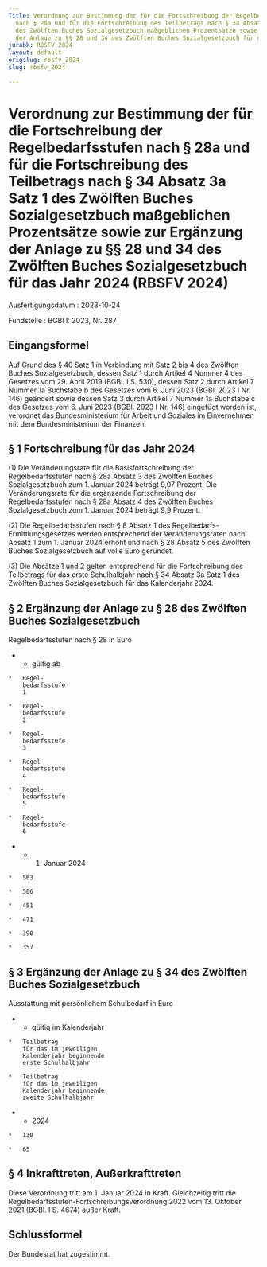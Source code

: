 ```yaml
---
Title: Verordnung zur Bestimmung der für die Fortschreibung der Regelbedarfsstufen
  nach § 28a und für die Fortschreibung des Teilbetrags nach § 34 Absatz 3a Satz 1
  des Zwölften Buches Sozialgesetzbuch maßgeblichen Prozentsätze sowie zur Ergänzung
  der Anlage zu §§ 28 und 34 des Zwölften Buches Sozialgesetzbuch für das Jahr 2024
jurabk: RBSFV 2024
layout: default
origslug: rbsfv_2024
slug: rbsfv_2024

---
```


# Verordnung zur Bestimmung der für die Fortschreibung der Regelbedarfsstufen nach § 28a und für die Fortschreibung des Teilbetrags nach § 34 Absatz 3a Satz 1 des Zwölften Buches Sozialgesetzbuch maßgeblichen Prozentsätze sowie zur Ergänzung der Anlage zu §§ 28 und 34 des Zwölften Buches Sozialgesetzbuch für das Jahr 2024 (RBSFV 2024)

Ausfertigungsdatum
:   2023-10-24

Fundstelle
:   BGBl I: 2023, Nr. 287


## Eingangsformel

Auf Grund des § 40 Satz 1 in Verbindung mit Satz 2 bis 4 des Zwölften Buches Sozialgesetzbuch, dessen Satz 1 durch Artikel 4 Nummer 4 des Gesetzes vom 29. April 2019 (BGBl. I S. 530), dessen Satz 2 durch Artikel 7 Nummer 1a Buchstabe b des Gesetzes vom 6. Juni 2023 (BGBl. 2023 I Nr. 146) geändert sowie dessen Satz 3 durch Artikel 7 Nummer 1a Buchstabe c des Gesetzes vom 6. Juni 2023 (BGBl. 2023 I Nr. 146) eingefügt worden ist, verordnet das Bundesministerium für Arbeit und Soziales im Einvernehmen mit dem Bundesministerium der Finanzen:


## § 1 Fortschreibung für das Jahr 2024

(1) Die Veränderungsrate für die Basisfortschreibung der Regelbedarfsstufen nach § 28a Absatz 3 des Zwölften Buches Sozialgesetzbuch zum 1. Januar 2024 beträgt 9,07 Prozent. Die Veränderungsrate für die ergänzende Fortschreibung der Regelbedarfsstufen nach § 28a Absatz 4 des Zwölften Buches Sozialgesetzbuch zum 1. Januar 2024 beträgt 9,9 Prozent.

(2) Die Regelbedarfsstufen nach § 8 Absatz 1 des
Regelbedarfs-Ermittlungsgesetzes              werden entsprechend der Veränderungsraten nach Absatz 1 zum 1. Januar 2024 erhöht und nach § 28 Absatz 5 des Zwölften Buches Sozialgesetzbuch auf volle Euro gerundet.

(3) Die Absätze 1 und 2 gelten entsprechend für die Fortschreibung des Teilbetrags für das erste Schulhalbjahr nach § 34 Absatz 3a Satz 1 des Zwölften Buches Sozialgesetzbuch für das Kalenderjahr 2024.


## § 2 Ergänzung der Anlage zu § 28 des Zwölften Buches Sozialgesetzbuch

Regelbedarfsstufen nach § 28 in Euro

*    *   gültig ab

    *   Regel-
        bedarfsstufe
        1

    *   Regel-
        bedarfsstufe
        2

    *   Regel-
        bedarfsstufe
        3

    *   Regel-
        bedarfsstufe
        4

    *   Regel-
        bedarfsstufe
        5

    *   Regel-
        bedarfsstufe
        6


*    *   1. Januar 2024

    *   563

    *   506

    *   451

    *   471

    *   390

    *   357





## § 3 Ergänzung der Anlage zu § 34 des Zwölften Buches Sozialgesetzbuch

Ausstattung mit persönlichem Schulbedarf in Euro

*    *   gültig im Kalenderjahr

    *   Teilbetrag
        für das im jeweiligen
        Kalenderjahr beginnende
        erste Schulhalbjahr

    *   Teilbetrag
        für das im jeweiligen
        Kalenderjahr beginnende
        zweite Schulhalbjahr


*    *   2024

    *   130

    *   65





## § 4 Inkrafttreten, Außerkrafttreten

Diese Verordnung tritt am 1. Januar 2024 in Kraft. Gleichzeitig tritt die Regelbedarfsstufen-Fortschreibungsverordnung 2022 vom 13. Oktober 2021 (BGBl. I S. 4674) außer Kraft.


## Schlussformel

Der Bundesrat hat zugestimmt.


